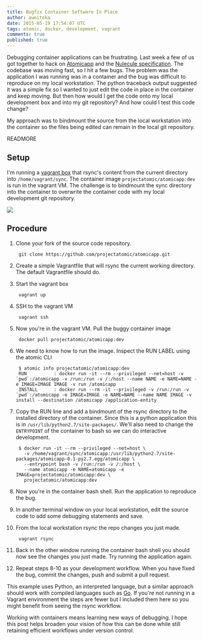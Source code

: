 ```yaml
---
title: Bugfix Container Software In Place
author: aweiteka
date: 2015-05-19 17:54:07 UTC
tags: atomic, docker, development, vagrant
comments: true
published: true
---
```


Debugging container applications can be frustrating. Last week a few of us got together to hack on [Atomicapp](https://github.com/projectatomic/atomicapp) and the [Nulecule specification](https://github.com/projectatomic/nulecule). The codebase was moving fast, so I hit a few bugs. The problem was the application I was running was in a container and the bug was difficult to reproduce on my local workstation. The python traceback output suggested it was a simple fix so I wanted to just edit the code in place in the container and keep moving. But then how would I get the code onto my local development box and into my git repository? And how could I test this code change?

My approach was to bindmount the source from the local workstation into the container so the files being edited can remain in the local git repository.

READMORE

## Setup

I'm running a [vagrant box](https://atlas.hashicorp.com/atomicapp/boxes/dev) that rsync's content from the current directory into `/home/vagrant/sync`. The container image `projectatomic/atomicapp:dev` is run in the vagrant VM. The challenge is to bindmount the sync directory into the container to overwrite the container code with my local development git repository.

![](/images/vagrant-docker-dev-env.png)

## Procedure

1. Clone your fork of the source code repository.

        git clone https://github.com/projectatomic/atomicapp.git
1. Create a simple Vagrantfile that will rsync the current working directory. The default Vagrantfile should do.
1. Start the vagrant box

        vagrant up
1. SSH to the vagrant VM

        vagrant ssh
1. Now you're in the vagrant VM. Pull the buggy container image

        docker pull projectatomic/atomicapp:dev
1. We need to know how to run the image. Inspect the RUN LABEL using the atomic CLI

        $ atomic info projectatomic/atomicapp:dev
        RUN          : docker run -it --rm --privileged --net=host -v `pwd`:/atomicapp -v /run:/run -v /:/host --name NAME -e NAME=NAME -e IMAGE=IMAGE IMAGE -v run /atomicapp
        INSTALL      : docker run --rm -it --privileged -v /run:/run -v `pwd`:/atomicapp -e IMAGE=IMAGE -e NAME=NAME --name NAME IMAGE -v install --destination /atomicapp /application-entity
1. Copy the RUN line and add a bindmount of the rsync directory to the installed directory of the container. Since this is a python application this is in `/usr/lib/python2.7/site-packages/`. We'll also need to change the `ENTRYPOINT` of the container to bash so we can do interactive development.

        $ docker run -it --rm --privileged --net=host \
          -v /home/vagrant/sync/atomicapp:/usr/lib/python2.7/site-packages/atomicapp-0.1-py2.7.egg/atomicapp \
          --entrypoint bash -v /run:/run -v /:/host \
          --name atomicapp -e NAME=atomicapp -e IMAGE=projectatomic/atomicapp:dev \
          projectatomic/atomicapp:dev
1. Now you're in the container bash shell. Run the application to reproduce the bug.
1. In another terminal window on your local workstation, edit the source code to add some debugging statements and save.
1. From the local workstation rsync the repo changes you just made.

        vagrant rsync
1. Back in the other window running the container bash shell you should now see the changes you just made. Try running the application again.
1. Repeat steps 8-10 as your development workflow. When you have fixed the bug, commit the changes, push and submit a pull request.

This example uses Python, an interpreted language, but a similar approach should work with compiled languages such as [Go](http://golang.org/). If you're not running in a Vagrant environment the steps are fewer but I included them here so you might benefit from seeing the rsync workflow.

Working with containers means learning new ways of debugging. I hope this post helps broaden your vision of how this can be done while still retaining efficient workflows under version control.